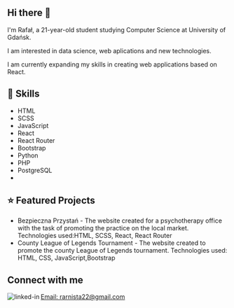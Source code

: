 <h2>Hi there 👋 </h2>

I'm Rafał, a 21-year-old student studying Computer Science at University of Gdańsk.

I am interested in data science, web aplications and new technologies.

I am currently expanding my skills in creating web applications based on React.

<h2>💪 Skills </h2>
<ul>
  <li>HTML</li>
  <li>SCSS</li>
  <li>JavaScript</li>
  <li>React</li>
  <li>React Router</li>
  <li>Bootstrap</li>
  <li>Python</li>
  <li>PHP</li>
  <li>PostgreSQL<li>
</ul>
  
  <h2> ⭐ Featured Projects </h2>
  <ul>
    <li>Bezpieczna Przystań - The website created for a psychotherapy office with the task of promoting the practice on the local market. Technologies used:HTML, SCSS, React, React Router</li>
    <li>County League of Legends Tournament - The website created to promote the county League of Legends tournament. Technologies used: HTML, CSS, JavaScript,Bootstrap</li>
  </ul>
  
 <h2>Connect with me</h2>
<a href="https://www.linkedin.com/in/rafał-arnista-8333341b4"><img align="left" alt="linked-in" src="https://img.shields.io/badge/linkedin-%230077B5.svg?&style=for-the-badge&logo=linkedin&logoColor=white"</a><p align="left">Email: rarnista22@gmail.com</p>
  
